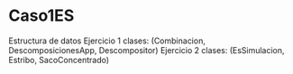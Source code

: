 # Caso1ES
Estructura de datos
Ejercicio 1 clases: (Combinacion, DescomposicionesApp, Descompositor)
Ejercicio 2 clases: (EsSimulacion, Estribo, SacoConcentrado)
